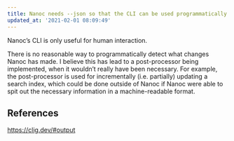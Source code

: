 ```yaml
---
title: Nanoc needs --json so that the CLI can be used programmatically
updated_at: '2021-02-01 08:09:49'
---
```



Nanoc’s CLI is only useful for human interaction.

There is no reasonable way to programmatically detect what changes Nanoc has made. I believe this has lead to a post-processor being implemented, when it wouldn’t really have been necessary. For example, the post-processor is used for incrementally (i.e. partially) updating a search index, which could be done outside of Nanoc if Nanoc were able to spit out the necessary information in a machine-readable format.

## References
https://clig.dev/#output